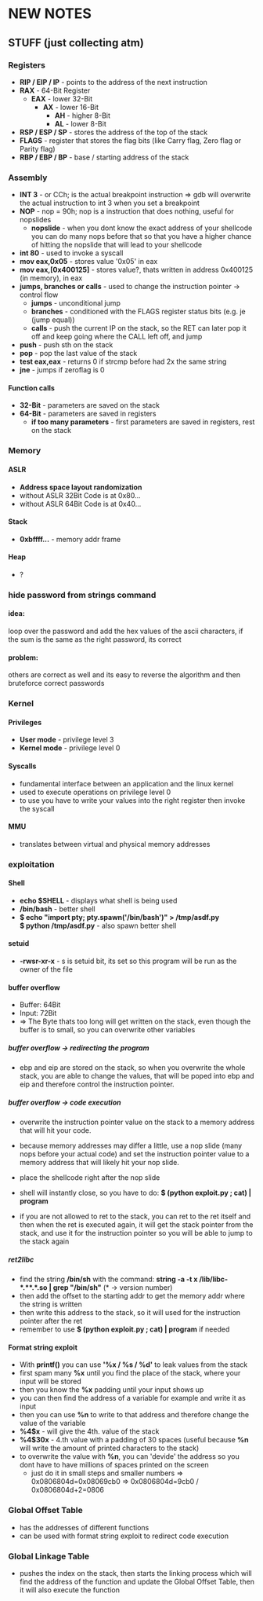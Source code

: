# NEW NOTES

## STUFF (just collecting atm)

### Registers

- **RIP / EIP / IP** - points to the address of the next instruction
- **RAX** - 64-Bit Register
  - **EAX** - lower 32-Bit
    - **AX** - lower 16-Bit   
      - **AH** - higher 8-Bit
      - **AL** - lower 8-Bit
- **RSP / ESP / SP** - stores the address of the top of the stack
- **FLAGS** - register that stores the flag bits (like Carry flag, Zero flag or Parity flag)
- **RBP / EBP / BP** - base / starting address of the stack

### Assembly

- **INT 3** - or CCh; is the actual breakpoint instruction => gdb will overwrite the actual instruction to int 3 when you set a breakpoint
- **NOP** - nop = 90h; nop is a instruction that does nothing, useful for nopslides
  - **nopslide** - when you dont know the exact address of your shellcode you can do many nops before that so that you have a higher chance of hitting the nopslide that will lead to your shellcode
- **int 80** - used to invoke a syscall
- **mov eax,0x05** - stores value '0x05' in eax
- **mov eax,\[0x400125\]** - stores value?, thats written in address 0x400125 (in memory), in eax
- **jumps, branches or calls** - used to change the instruction pointer -> control flow
  - **jumps** - unconditional jump
  - **branches** - conditioned with the FLAGS register status bits (e.g. je (jump equal))
  - **calls** - push the current IP on the stack, so the RET can later pop it off and keep going where the CALL left off, and jump
- **push** - push sth on the stack
- **pop** - pop the last value of the stack
- **test eax,eax** - returns 0 if strcmp before had 2x the same string
- **jne** - jumps if zeroflag is 0

#### Function calls

- **32-Bit** - parameters are saved on the stack
- **64-Bit** - parameters are saved in registers
  - **if too many parameters** - first parameters are saved in registers, rest on the stack

### Memory

#### ASLR

- **Address space layout randomization**
- without ASLR 32Bit Code is at 0x80...
- without ASLR 64Bit Code is at 0x40...

#### Stack

- **0xbffff...** - memory addr frame

#### Heap

- ?

### hide password from strings command

#### idea:
loop over the password and add the hex values of the ascii characters, if the sum is the same as the right password, its correct

#### problem:
others are correct as well and its easy to reverse the algorithm and then bruteforce correct passwords

### Kernel

#### Privileges

- **User mode** - privilege level 3
- **Kernel mode** - privilege level 0

#### Syscalls

- fundamental interface between an application and the linux kernel
- used to execute operations on privilege level 0
- to use you have to write your values into the right register then invoke the syscall

#### MMU

- translates between virtual and physical memory addresses

### exploitation

#### Shell

- **echo $SHELL** - displays what shell is being used
- **/bin/bash** - better shell
- **$ echo "import pty; pty.spawn('/bin/bash')" > /tmp/asdf.py<br/>**
  **$ python /tmp/asdf.py** - also spawn better shell
  
#### setuid

- **-rwsr-xr-x** - s is setuid bit, its set so this program will be run as the owner of the file

#### buffer overflow

- Buffer: 64Bit
- Input: 72Bit
- => The Byte thats too long will get written on the stack, even though the buffer is to small, so you can overwrite other variables

##### buffer overflow -> redirecting the program

- ebp and eip are stored on the stack, so when you overwrite the whole stack, you are able to change the values, that will be poped into ebp and eip and therefore control the instruction pointer.

##### buffer overflow -> code execution

- overwrite the instruction pointer value on the stack to a memory address that will hit your code.
- because memory addresses may differ a little, use a nop slide (many nops before your actual code) and set the instruction pointer
  value to a memory address that will likely hit your nop slide.
- place the shellcode right after the nop slide
- shell will instantly close, so you have to do:
  **$ (python exploit.py ; cat) | program**
  
- if you are not allowed to ret to the stack, you can ret to the ret itself and then when the ret is executed again, it will get the 
  stack pointer from the stack, and use it for the instruction pointer so you will be able to jump to the stack again
  
##### ret2libc

- find the string **/bin/sh** with the command: **string -a -t x /lib/libc-\*.\*\*.\*.so | grep "/bin/sh"** (\* -> version number)
- then add the offset to the starting addr to get the memory addr where the string is written
- then write this address to the stack, so it will used for the instruction pointer after the ret
- remember to use **$ (python exploit.py ; cat) | program** if needed

#### Format string exploit

- With **printf()** you can use **'%x / %s / %d'** to leak values from the stack
- first spam many **%x** until you find the place of the stack, where your input will be stored
- then you know the **%x** padding until your input shows up
- you can then find the address of a variable for example and write it as input
- then you can use **%n** to write to that address and therefore change the value of the variable
- **%4$x** - will give the 4th. value of the stack
- **%4$30x** - 4.th value with a padding of 30 spaces (useful because **%n** will write the amount of printed characters to the stack)
- to overwrite the value with **%n**, you can 'devide' the address so you dont have to have millions of spaces printed on the screen
  - just do it in small steps and smaller numbers => 0x0806804d=0x08069cb0 => 0x0806804d=9cb0 / 0x0806804d+2=0806


### Global Offset Table

- has the addresses of different functions
- can be used with format string exploit to redirect code execution

### Global Linkage Table

- pushes the index on the stack, then starts the linking process which will find the address of the function and update the Global Offset Table, then it will also execute the function
